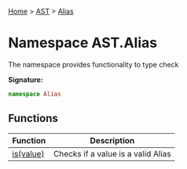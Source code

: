 [Home](../../../index.md) &gt; [AST](../../ast.md) &gt; [Alias](./alias.md)

# Namespace AST.Alias

The namespace provides functionality to type check

<b>Signature:</b>

```typescript
namespace Alias 
```

## Functions

|  Function | Description |
|  --- | --- |
|  [is(value)](./alias/variables/is_1.md) | Checks if a value is a valid Alias |

